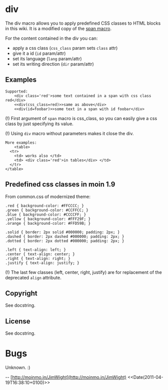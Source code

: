 # div

The div macro allows you to apply predefined CSS classes to HTML blocks in this wiki.  It is a modified copy of the [span macro](/HelpOnMacros/span).

For the content contained in the div you can:
* apply a css class (`css_class` param sets `class` attr)
* give it a id (`id` param/attr)
* set its language (`lang` param/attr)
* set its writing direction (`dir` param/attr)

## Examples
```
Supported:
    <div class='red'>some text contained in a span with css class red</div>
    <<div(css_class=red)>>same as above</div>
    <<div(id=foobar)>>some text in a span with id foobar</div>
```


(!) First argument of `span` macro is css_class, so you can easily give a css class by just specifying its value.

(!) Using `div` macro without parameters makes it close the div.

```
More examples:
    <table>
  <tr>
    <td> works also </td>
    <td> <div class='red'>in tables</div> </td>
  </tr>
</table>

```



## Predefined css classes in moin 1.9
From common.css of modernized theme:
```
.red { background-color: #FFCCCC; }
.green { background-color: #CCFFCC; }
.blue { background-color: #CCCCFF; }
.yellow { background-color: #FFF29F; }
.orange { background-color: #FFD59B; }

.solid { border: 2px solid #000000; padding: 2px; }
.dashed { border: 2px dashed #000000; padding: 2px; }
.dotted { border: 2px dotted #000000; padding: 2px; }

.left { text-align: left; }
.center { text-align: center; }
.right { text-align: right; }
.justify { text-align: justify; }
```


(!) The last few classes (left, center, right, justify) are for replacement of the deprecated `align` attribute.

## Copyright
See docstring.

## License
See docstring.

# Bugs
Unknown. :)

-- [http://moinmo.in/JimWight](http://moinmo.in/JimWight) <<Date(2011-04-19T16:38:10+0100)>>
